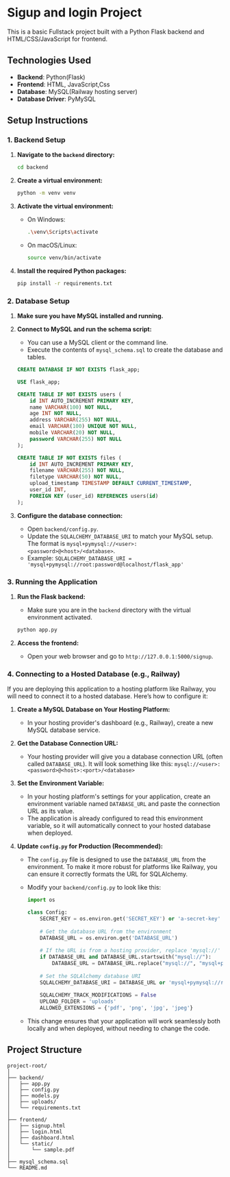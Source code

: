 # Sigup and login Project

This is a basic Fullstack project built with a Python Flask backend and HTML/CSS/JavaScript for frontend.

## Technologies Used

-   **Backend**: Python(Flask)
-   **Frontend**: HTML, JavaScript,Css
-   **Database**: MySQL(Railway hosting server)
-   **Database Driver**: PyMySQL

## Setup Instructions

### 1. Backend Setup

1.  **Navigate to the `backend` directory:**
    ```bash
    cd backend
    ```

2.  **Create a virtual environment:**
    ```bash
    python -m venv venv
    ```

3.  **Activate the virtual environment:**
    -   On Windows:
        ```bash
        .\venv\Scripts\activate
        ```
    -   On macOS/Linux:
        ```bash
        source venv/bin/activate
        ```

4.  **Install the required Python packages:**
    ```bash
    pip install -r requirements.txt
    ```

### 2. Database Setup

1.  **Make sure you have MySQL installed and running.**

2.  **Connect to MySQL and run the schema script:**
    -   You can use a MySQL client or the command line.
    -   Execute the contents of `mysql_schema.sql` to create the database and tables.
    ```sql
    CREATE DATABASE IF NOT EXISTS flask_app;

    USE flask_app;

    CREATE TABLE IF NOT EXISTS users (
        id INT AUTO_INCREMENT PRIMARY KEY,
        name VARCHAR(100) NOT NULL,
        age INT NOT NULL,
        address VARCHAR(255) NOT NULL,
        email VARCHAR(100) UNIQUE NOT NULL,
        mobile VARCHAR(20) NOT NULL,
        password VARCHAR(255) NOT NULL
    );

    CREATE TABLE IF NOT EXISTS files (
        id INT AUTO_INCREMENT PRIMARY KEY,
        filename VARCHAR(255) NOT NULL,
        filetype VARCHAR(50) NOT NULL,
        upload_timestamp TIMESTAMP DEFAULT CURRENT_TIMESTAMP,
        user_id INT,
        FOREIGN KEY (user_id) REFERENCES users(id)
    );
    ```

3.  **Configure the database connection:**
    -   Open `backend/config.py`.
    -   Update the `SQLALCHEMY_DATABASE_URI` to match your MySQL setup. The format is `mysql+pymysql://<user>:<password>@<host>/<database>`.
    -   Example: `SQLALCHEMY_DATABASE_URI = 'mysql+pymysql://root:password@localhost/flask_app'`

### 3. Running the Application

1.  **Run the Flask backend:**
    -   Make sure you are in the `backend` directory with the virtual environment activated.
    ```bash
    python app.py
    ```

2.  **Access the frontend:**
    -   Open your web browser and go to `http://127.0.0.1:5000/signup`.

### 4. Connecting to a Hosted Database (e.g., Railway)

If you are deploying this application to a hosting platform like Railway, you will need to connect it to a hosted database. Here’s how to configure it:

1.  **Create a MySQL Database on Your Hosting Platform:**
    -   In your hosting provider's dashboard (e.g., Railway), create a new MySQL database service.

2.  **Get the Database Connection URL:**
    -   Your hosting provider will give you a database connection URL (often called `DATABASE_URL`). It will look something like this:
        `mysql://<user>:<password>@<host>:<port>/<database>`

3.  **Set the Environment Variable:**
    -   In your hosting platform's settings for your application, create an environment variable named `DATABASE_URL` and paste the connection URL as its value.
    -   The application is already configured to read this environment variable, so it will automatically connect to your hosted database when deployed.

4.  **Update `config.py` for Production (Recommended):**
    -   The `config.py` file is designed to use the `DATABASE_URL` from the environment. To make it more robust for platforms like Railway, you can ensure it correctly formats the URL for SQLAlchemy.

    -   Modify your `backend/config.py` to look like this:
        ```python
        import os

        class Config:
            SECRET_KEY = os.environ.get('SECRET_KEY') or 'a-secret-key'
            
            # Get the database URL from the environment
            DATABASE_URL = os.environ.get('DATABASE_URL')
            
            # If the URL is from a hosting provider, replace 'mysql://' with 'mysql+pymysql://'
            if DATABASE_URL and DATABASE_URL.startswith("mysql://"):
                DATABASE_URL = DATABASE_URL.replace("mysql://", "mysql+pymysql://", 1)
            
            # Set the SQLAlchemy database URI
            SQLALCHEMY_DATABASE_URI = DATABASE_URL or 'mysql+pymysql://root:password@localhost/flask_app'
            
            SQLALCHEMY_TRACK_MODIFICATIONS = False
            UPLOAD_FOLDER = 'uploads'
            ALLOWED_EXTENSIONS = {'pdf', 'png', 'jpg', 'jpeg'}
        ```
    -   This change ensures that your application will work seamlessly both locally and when deployed, without needing to change the code.

## Project Structure

```
project-root/
│
├── backend/
│   ├── app.py
│   ├── config.py
│   ├── models.py
│   ├── uploads/
│   └── requirements.txt
│
├── frontend/
│   ├── signup.html
│   ├── login.html
│   ├── dashboard.html
│   └── static/
│       └── sample.pdf
│
├── mysql_schema.sql
└── README.md
```


